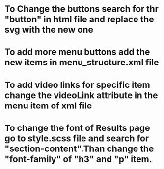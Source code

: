 <!-- How to change the buttons  -->
# To Change the buttons search for thr "button" in html file and replace the svg with the new one

<!-- How to Add the menu Buttons  -->
# To add more menu buttons add the new items in menu_structure.xml file

<!-- How to add video Link -->
# To add video links for specific item change the videoLink attribute in the menu item of xml file

<!-- How to change fonts of Results page -->
# To change the font of Results page go to style.scss file and search for "section-content".Than change the "font-family" of "h3" and "p" item.
